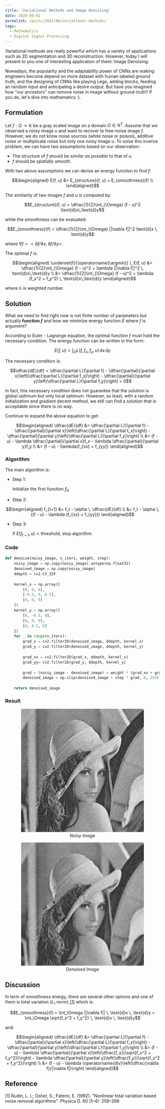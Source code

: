 ```yaml
---
title: 'Variational Methods and Image Denoising'
date: 2020-09-01
permalink: /posts/2021/08/variational-methods/
tags:
  - Mathematics
  - Digital Signal Processing
---
```


Variational methods are really powerful which has a variety of applications such as 2D segmentation and 3D reconstruction. However, today I will present to you one of interesting application of them: Image Denoising.

Nowadays, the popularity and the adaptability power of CNNs are making engineers become depend on more dataset with human labeled ground truth, and the designing of CNNs like playing Lego, adding blocks, feeding an random input and anticipating a desire output. But have you imagined how "our ancestors" can remove noise in image without ground-truth? If you do, let's dive into mathematics :).


## Formulation

Let $f: \Omega \rightarrow \mathbb{R}$ be a gray scaled image on a domain $\Omega \in \mathbb{R}^2$. Assume that we observed a noisy image $u$ and want to recover to free-noise image $f$. However, we do not know noise sources (white noise or poison), additive noise or multiplicate noise but only one noisy image $u$. To solve this inverse problem, we can have two assumptions based on our observation:

* The structure of $f$ should be *similar as possible* to that of $u$.
* $f$ should be *spatially smooth*.

With two above assumptions we can derive an energy function to find $f$:

$$\begin{aligned}
  E(f, u) &= E_{structure}(f, u) + E_{smoothness}(f) \\
\end{aligned}$$

The similarity of two images $f$ and $u$ is computed by:

$$E_{structure}(f, u) = \dfrac{1}{2}\int_{\Omega} (f - u)^2 \text{d}x\,\text{d}y$$

while the smoothness can be evaluated:

$$E_{smoothness}(f) = \dfrac{1}{2}\int_{\Omega} ||\nabla f||^2 \text{d}x \, \text{d}y$$

where $\nabla f = <\partial f/\partial x, \partial f/ \partial y>$.

The optimal $f$ is:

$$\begin{aligned}
  \underset{f}{\operatorname{\argmin}} \, E(f, u) &= \dfrac{1}{2}\int_{\Omega} (f - u)^2 + \lambda ||\nabla f||^2 \, \text{d}x\,\text{d}y \\
  &= \dfrac{1}{2}\int_{\Omega} (f - u)^2 + \lambda (f_x^2 + f_y^2) \, \text{d}x\,\text{d}y
\end{aligned}$$

where $\lambda$ is weighted number.

## Solution

What we need to find right now is not finite number of parameters but actually **function $f$** and how we minimize energy function $E$ where $f$ is argument?

According to Euler - Lagrange equation, the optimal function $f$ must hold the necessary condition. The energy function can be written in the form:

$$E(f, u) = \int_{\Omega}L(f, f_x, f_y,u) \, \text{d}x \, \text{d}y$$

The necessary condition is:

$$\dfrac{dE}{df} = \dfrac{\partial L}{\partial f} - \dfrac{\partial}{\partial x}\left(\dfrac{\partial L}{\partial f_x}\right) - \dfrac{\partial}{\partial y}\left(\dfrac{\partial L}{\partial f_y}\right) = 0$$

In fact, this necessary condition does not guarantee that the solution is global optimum but only local optimum. However, as least, with a random initialization and gradient decent method, we still can find a solution that is acceptable since there is no way.

Continue to expand the above equation to get:

$$\begin{aligned}
  \dfrac{dE}{df} &= \dfrac{\partial L}{\partial f} - \dfrac{\partial}{\partial x}\left(\dfrac{\partial L}{\partial f_x}\right) - \dfrac{\partial}{\partial y}\left(\dfrac{\partial L}{\partial f_y}\right) \\
  &= (f - u) - \lambda \dfrac{\partial}{\partial x}f_x - \lambda \dfrac{\partial}{\partial y}f_y \\
  &= (f - u) - \lambda(f_{xx} + f_{yy})
\end{aligned}$$

### Algorithm

The main algorithm is:

* Step 1:
  
  Initialize the first function $f_0$

* Step 2:
  
$$\begin{aligned}
  f_{t+1} &= f_t - \alpha \, \dfrac{dE}{df} \\
          &= f_t - \alpha \, ((f - u) - \lambda (f_{xx} + f_{yy}))
\end{aligned}$$

* Step 3:
  
  If $E(f_{t + 1}, u) < \text{threshold}$, stop algorithm.

### Code

```py
def denoise(noisy_image, n_iters, weight, step):
    noisy_image = np.copy(noisy_image).astype(np.float32)
    denoised_image = np.copy(noisy_image)
    ddepth = cv2.CV_32F

    kernel_x = np.array([
        [0, 0, 0],
        [-0.5, 0, 0.5],
        [0, 0, 0]
    ])
    kernel_y = np.array([
        [0, -0.5, 0],
        [0, 0, 0],
        [0, 0.5, 0]
    ])
    for _ in range(n_iters):
        grad_x = cv2.filter2D(denoised_image, ddepth, kernel_x)
        grad_y = cv2.filter2D(denoised_image, ddepth, kernel_y)

        grad_xx = cv2.filter2D(grad_x, ddepth, kernel_x)
        grad_yy= cv2.filter2D(grad_y, ddepth, kernel_y)

        grad = (noisy_image - denoised_image) + weight * (grad_xx + grad_yy)
        denoised_image = np.clip(denoised_image + step * grad, 0, 255)

    return denoised_image
```

### Result

<p align = "center">
    <img width="400"  src="/figure/variational_methods_denoising/noisy.jpg"/>
    <br>
    <i>Noisy Image</i>
</p>

<p align = "center">
    <img width="400"  src="/figure/variational_methods_denoising/denoised.jpg"/>
    <br>
    <i>Denoised Image</i>
</p>

## Discussion

In term of smoothness energy, there are several other options and one of them is total variation ($L_1$ norm) [[1]](#1) which is:

$$E_{smoothness}(f) = \int_\Omega ||\nabla f|| \, \text{d}x \, \text{d}y = \int_\Omega \sqrt{f_x^2 + f_y^2} \, \text{d}x \, \text{d}y$$

and:

$$\begin{aligned}
  \dfrac{dE}{df} &= \dfrac{\partial L}{\partial f} - \dfrac{\partial}{\partial x}\left(\dfrac{\partial L}{\partial f_x}\right) - \dfrac{\partial}{\partial y}\left(\dfrac{\partial L}{\partial f_y}\right) \\
  &= (f - u) - \lambda \dfrac{\partial}{\partial x}\left(\dfrac{f_x}{\sqrt{f_x^2 + f_y^2}}\right) - \lambda \dfrac{\partial}{\partial y}\left(\dfrac{f_y}{\sqrt{f_x^2 + f_y^2}}\right) \\
  &= (f - u) - \lambda \operatorname{div}\left(\dfrac{\nabla f}{|\nabla f|}\right)
\end{aligned}$$

## Reference

<a id="1">[1]</a>
Rudin, L. I.; Osher, S.; Fatemi, E. (1992). "Nonlinear total variation based noise removal algorithms". Physica D. 60 (1–4): 259–268